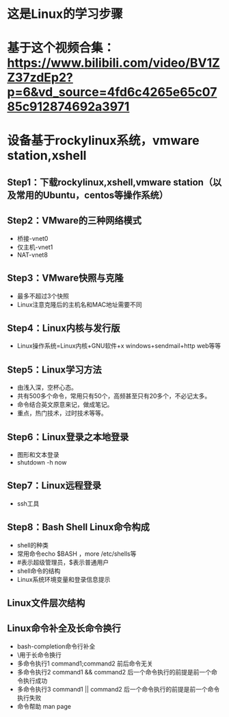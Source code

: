 # 这是Linux的学习步骤
# 基于这个视频合集：https://www.bilibili.com/video/BV1ZZ37zdEp2?p=6&vd_source=4fd6c4265e65c0785c912874692a3971
# 设备基于rockylinux系统，vmware station,xshell
## Step1：下载rockylinux,xshell,vmware station（以及常用的Ubuntu，centos等操作系统）
## Step2：VMware的三种网络模式
- 桥接-vnet0
- 仅主机-vnet1
- NAT-vnet8
## Step3：VMware快照与克隆
- 最多不超过3个快照
- Linux注意克隆后的主机名和MAC地址需要不同
## Step4：Linux内核与发行版
- Linux操作系统=Linux内核+GNU软件+x windows+sendmail+http web等等
## Step5：Linux学习方法
- 由浅入深，空杯心态。
- 共有500多个命令，常用只有50个，高频甚至只有20多个，不必记太多。
- 命令结合英文原意来记，做成笔记。
- 重点，热门技术，过时技术等等。
## Step6：Linux登录之本地登录
- 图形和文本登录
- shutdown -h now
## Step7：Linux远程登录
- ssh工具
## Step8：Bash Shell Linux命令构成
- shell的种类
- 常用命令echo $BASH ，more /etc/shells等
- #表示超级管理员，$表示普通用户
- shell命令的结构
- Linux系统环境变量和登录信息提示
## Linux文件层次结构
## Linux命令补全及长命令换行
- bash-completion命令行补全
- \用于长命令换行
- 多命令执行1 command1;command2 前后命令无关
- 多命令执行2 command1 && command2 后一个命令执行的前提是前一个命令执行成功
- 多命令执行3 command1 || command2 后一个命令执行的前提是前一个命令执行失败
- 命令帮助 man page

  
  
